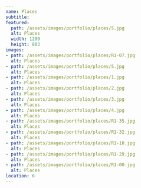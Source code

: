 ```yaml
---
name: Places 
subtitle:
featured:
  path: /assets/images/portfolio/places/5.jpg
  alt: Places
  width: 1200
  height: 803
images:
- path: /assets/images/portfolio/places/R1-07.jpg
  alt: Places
- path: /assets/images/portfolio/places/5.jpg
  alt: Places
- path: /assets/images/portfolio/places/1.jpg
  alt: Places
- path: /assets/images/portfolio/places/2.jpg
  alt: Places
- path: /assets/images/portfolio/places/3.jpg
  alt: Places
- path: /assets/images/portfolio/places/4.jpg
  alt: Places
- path: /assets/images/portfolio/places/R1-35.jpg
  alt: Places
- path: /assets/images/portfolio/places/R1-32.jpg
  alt: Places
- path: /assets/images/portfolio/places/R1-10.jpg
  alt: Places
- path: /assets/images/portfolio/places/R1-29.jpg
  alt: Places
- path: /assets/images/portfolio/places/R1-00.jpg
  alt: Places
location: 6
---
```

